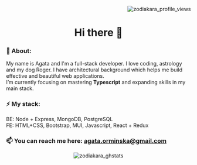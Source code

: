 <p align="right"> <img src="https://komarev.com/ghpvc/?username=zodiakara&label=Profile%20views&color=0e75b6&style=flat" alt="zodiakara_profile_views" /> </p>

<h1 align="center"> Hi there 👋 </h1>

### 💫 About:
My name is Agata and I'm a full-stack developer. I love coding, astrology and my dog Roger. I have architectural background which helps me build effective and beautiful web applications. <br/>
I’m currently focusing on mastering **Typescript** and expanding skills in my main stack.

### ⚡ My stack:
BE: Node + Express, MongoDB, PostgreSQL <br/>
FE: HTML+CSS, Bootstrap, MUI, Javascript, React + Redux

### 📫 You can reach me here: **agata.orminska@gmail.com**



<!--
**zodiakara/zodiakara** is a ✨ _special_ ✨ repository because its `README.md` (this file) appears on your GitHub profile.

Here are some ideas to get you started:

- 🔭 I’m currently working on ...
- 🌱 I’m currently learning ...
- 👯 I’m looking to collaborate on ...
- 🤔 I’m looking for help with ...
- 💬 Ask me about ...
- 📫 How to reach me: ...
- 😄 Pronouns: ...
- ⚡ Fun fact: ...
-->




<p align="center"><img align="center" src="https://github-readme-streak-stats.herokuapp.com/?user=zodiakara&" alt="zodiakara_ghstats" /></p>
